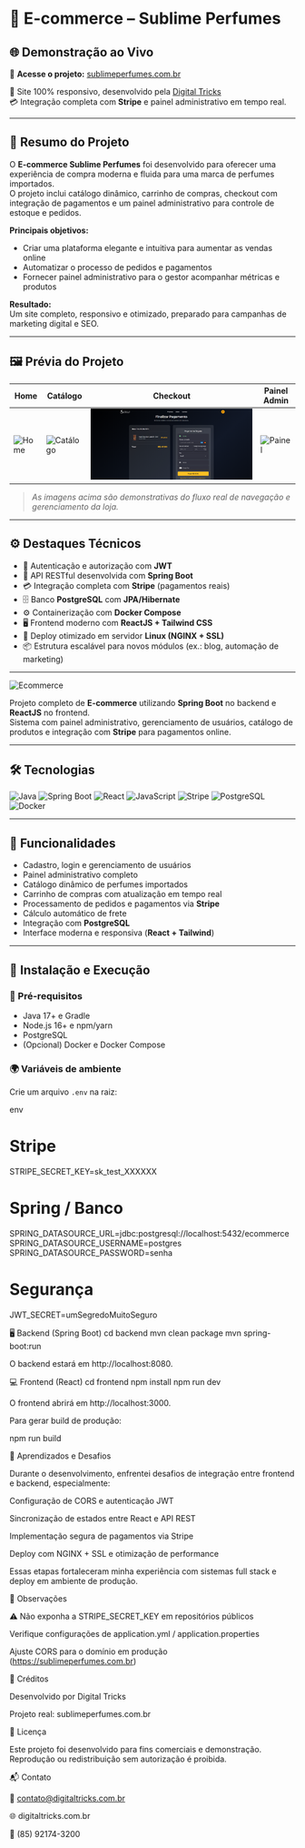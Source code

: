 # 💎 E-commerce – Sublime Perfumes

## 🌐 Demonstração ao Vivo

🛒 **Acesse o projeto:** [sublimeperfumes.com.br](https://sublimeperfumes.com.br)

📱 Site 100% responsivo, desenvolvido pela [Digital Tricks](https://digitaltricks.com.br)  
💳 Integração completa com **Stripe** e painel administrativo em tempo real.

---

## 💼 Resumo do Projeto

O **E-commerce Sublime Perfumes** foi desenvolvido para oferecer uma experiência de compra moderna e fluida para uma marca de perfumes importados.  
O projeto inclui catálogo dinâmico, carrinho de compras, checkout com integração de pagamentos e um painel administrativo para controle de estoque e pedidos.

**Principais objetivos:**
- Criar uma plataforma elegante e intuitiva para aumentar as vendas online  
- Automatizar o processo de pedidos e pagamentos  
- Fornecer painel administrativo para o gestor acompanhar métricas e produtos  

**Resultado:**  
Um site completo, responsivo e otimizado, preparado para campanhas de marketing digital e SEO.

---

## 🖼️ Prévia do Projeto

| Home | Catálogo | Checkout | Painel Admin |
|------|-----------|-----------|--------------|
| ![Home](./docs/home.png) | ![Catálogo](./docs/catalogo.png) | ![Checkout](./docs/checkout.png) | ![Painel](./docs/admin.png) |

> *As imagens acima são demonstrativas do fluxo real de navegação e gerenciamento da loja.*

---

## ⚙️ Destaques Técnicos

- 🔐 Autenticação e autorização com **JWT**
- 🧩 API RESTful desenvolvida com **Spring Boot**
- 💳 Integração completa com **Stripe** (pagamentos reais)
- 🗄️ Banco **PostgreSQL** com **JPA/Hibernate**
- ⚙️ Containerização com **Docker Compose**
- 🖥️ Frontend moderno com **ReactJS + Tailwind CSS**
- 🚀 Deploy otimizado em servidor **Linux (NGINX + SSL)**
- 📦 Estrutura escalável para novos módulos (ex.: blog, automação de marketing)

---

![Ecommerce](https://img.shields.io/badge/Ecommerce-Spring%20Boot%20%2B%20ReactJS-blue?style=for-the-badge&logo=java)

Projeto completo de **E-commerce** utilizando **Spring Boot** no backend e **ReactJS** no frontend.  
Sistema com painel administrativo, gerenciamento de usuários, catálogo de produtos e integração com **Stripe** para pagamentos online.

---

## 🛠 Tecnologias

![Java](https://img.shields.io/badge/Java-ED8B00?style=for-the-badge&logo=java&logoColor=white)
![Spring Boot](https://img.shields.io/badge/Spring%20Boot-6DB33F?style=for-the-badge&logo=spring&logoColor=white)
![React](https://img.shields.io/badge/React-61DAFB?style=for-the-badge&logo=react&logoColor=black)
![JavaScript](https://img.shields.io/badge/JavaScript-F7DF1E?style=for-the-badge&logo=javascript&logoColor=black)
![Stripe](https://img.shields.io/badge/Stripe-635BFF?style=for-the-badge&logo=stripe&logoColor=white)
![PostgreSQL](https://img.shields.io/badge/PostgreSQL-4169E1?style=for-the-badge&logo=postgresql&logoColor=white)
![Docker](https://img.shields.io/badge/Docker-2496ED?style=for-the-badge&logo=docker&logoColor=white)

---

## 🌟 Funcionalidades

- Cadastro, login e gerenciamento de usuários  
- Painel administrativo completo  
- Catálogo dinâmico de perfumes importados  
- Carrinho de compras com atualização em tempo real  
- Processamento de pedidos e pagamentos via **Stripe**  
- Cálculo automático de frete  
- Integração com **PostgreSQL**  
- Interface moderna e responsiva (**React + Tailwind**)  

---

## 🚀 Instalação e Execução

### 🔧 Pré-requisitos

- Java 17+ e Gradle  
- Node.js 16+ e npm/yarn  
- PostgreSQL  
- (Opcional) Docker e Docker Compose

### 🌍 Variáveis de ambiente

Crie um arquivo `.env` na raiz:

env
# Stripe
STRIPE_SECRET_KEY=sk_test_XXXXXX

# Spring / Banco
SPRING_DATASOURCE_URL=jdbc:postgresql://localhost:5432/ecommerce
SPRING_DATASOURCE_USERNAME=postgres
SPRING_DATASOURCE_PASSWORD=senha

# Segurança
JWT_SECRET=umSegredoMuitoSeguro

🖥️ Backend (Spring Boot)
cd backend
mvn clean package
mvn spring-boot:run


O backend estará em http://localhost:8080.

💻 Frontend (React)
cd frontend
npm install
npm run dev


O frontend abrirá em http://localhost:3000.

Para gerar build de produção:

npm run build

🧠 Aprendizados e Desafios

Durante o desenvolvimento, enfrentei desafios de integração entre frontend e backend, especialmente:

Configuração de CORS e autenticação JWT

Sincronização de estados entre React e API REST

Implementação segura de pagamentos via Stripe

Deploy com NGINX + SSL e otimização de performance

Essas etapas fortaleceram minha experiência com sistemas full stack e deploy em ambiente de produção.

🔐 Observações

⚠️ Não exponha a STRIPE_SECRET_KEY em repositórios públicos

Verifique configurações de application.yml / application.properties

Ajuste CORS para o domínio em produção (https://sublimeperfumes.com.br)

🤝 Créditos

Desenvolvido por Digital Tricks

Projeto real: sublimeperfumes.com.br

📄 Licença

Este projeto foi desenvolvido para fins comerciais e demonstração.
Reprodução ou redistribuição sem autorização é proibida.

📬 Contato

📧 contato@digitaltricks.com.br

🌐 digitaltricks.com.br

📱 (85) 92174-3200
